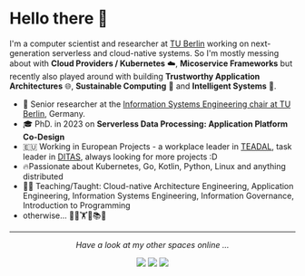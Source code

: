 # Hello there 👋


I'm a computer scientist and researcher at [TU Berlin](https://www.tu.berlin/ise/sw) working on next-generation serverless and cloud-native systems. So I'm mostly messing about with **Cloud Providers / Kubernetes** ☁️, **Micoservice Frameworks** but recently also played around with building **Trustworthy Application Architectures** 🌐, **Sustainable Computing** 🌱 and **Intelligent Systems** 🤖.

* 💼 Senior researcher at the [Information Systems Engineering chair at TU Berlin](https://www.tu.berlin/ise), Germany.
* 🎓 PhD. in 2023 on **Serverless Data Processing: Application Platform Co-Design**
*  🇪🇺 Working in European Projects - a workplace leader in [TEADAL](https://teadal.eu), task leader in [DITAS](ditas.eu), always looking for more projects :D 
* 🔥Passionate about Kubernetes, Go, Kotlin, Python, Linux and anything distributed
* 🧑‍🏫 Teaching/Taught:  Cloud-native Architecture Engineering, Application Engineering, Information Systems Engineering, Information Governance, Introduction to Programming
* otherwise... 🏃🧗🏋️🚴📚🎥

<!-- TODO: add more stuff here -->
  
<hr>
<p align="center">
  <i>Have a look at my other spaces online ...</i>

<p align="center">
<a href= "https://www.linkedin.com/in/bastiwerner/"><img src="https://img.icons8.com/material-outlined/30/000000/linkedin.png"/></a>
<a href= "https://scholar.google.de/citations?user=9PZQwDEAAAAJ&hl=en"><img src="https://img.icons8.com/material-outlined/30/000000/google-scholar"/></a>
<a href= "https://git.tu-berlin.de/basti.werner"><img src="https://img.icons8.com/30/gitlab"/></a>
</p>